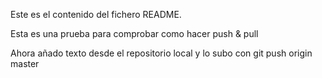 Este es el contenido del fichero README.

Esta es una prueba para comprobar como hacer push & pull

Ahora añado texto desde el repositorio local y lo subo con git push origin master


